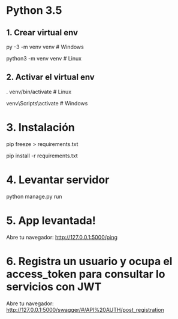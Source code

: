 

# Python 3.5

## 1. Crear virtual env
py -3 -m venv venv  # Windows

python3 -m venv venv  # Linux

## 2. Activar el virtual env
. venv/bin/activate  # Linux

venv\Scripts\activate  # Windows

# 3. Instalación
pip freeze > requirements.txt
 
pip install -r requirements.txt  

# 4. Levantar servidor
python manage.py run

# 5. App levantada!
Abre tu navegador: http://127.0.0.1:5000/ping

# 6. Registra un usuario y ocupa el access_token para consultar lo servicios con JWT
Abre tu navegador: http://127.0.0.1:5000/swagger/#/API%20AUTH/post_registration